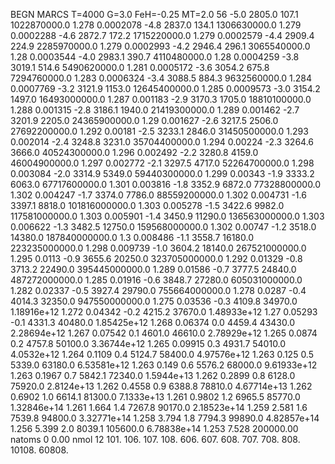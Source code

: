 BEGN
MARCS T=4000 G=3.0 FeH=-0.25 MT=2.0
                  56
-5.0 2805.0 107.1 1022870000.0 1.278 0.0002078 
-4.8 2837.0 134.1 1306630000.0 1.279 0.0002288 
-4.6 2872.7 172.2 1715220000.0 1.279 0.0002579 
-4.4 2909.4 224.9 2285970000.0 1.279 0.0002993 
-4.2 2946.4 296.1 3065540000.0 1.28 0.0003544 
-4.0 2983.1 390.7 4110480000.0 1.28 0.0004259 
-3.8 3019.1 514.6 5490620000.0 1.281 0.0005172 
-3.6 3054.2 675.8 7294760000.0 1.283 0.0006324 
-3.4 3088.5 884.3 9632560000.0 1.284 0.0007769 
-3.2 3121.9 1153.0 12645400000.0 1.285 0.0009573 
-3.0 3154.2 1497.0 16493000000.0 1.287 0.001183 
-2.9 3170.3 1705.0 18810100000.0 1.288 0.001315 
-2.8 3186.1 1940.0 21419300000.0 1.289 0.001462 
-2.7 3201.9 2205.0 24365900000.0 1.29 0.001627 
-2.6 3217.5 2506.0 27692200000.0 1.292 0.00181 
-2.5 3233.1 2846.0 31450500000.0 1.293 0.002014 
-2.4 3248.8 3231.0 35704400000.0 1.294 0.00224 
-2.3 3264.6 3666.0 40524300000.0 1.296 0.002492 
-2.2 3280.8 4159.0 46004900000.0 1.297 0.002772 
-2.1 3297.5 4717.0 52264700000.0 1.298 0.003084 
-2.0 3314.9 5349.0 59440300000.0 1.299 0.00343 
-1.9 3333.2 6063.0 67717600000.0 1.301 0.003816 
-1.8 3352.9 6872.0 77328800000.0 1.302 0.004247 
-1.7 3374.0 7786.0 88559200000.0 1.302 0.004731 
-1.6 3397.1 8818.0 101816000000.0 1.303 0.005278 
-1.5 3422.6 9982.0 117581000000.0 1.303 0.005901 
-1.4 3450.9 11290.0 136563000000.0 1.303 0.006622 
-1.3 3482.5 12750.0 159568000000.0 1.302 0.00747 
-1.2 3518.0 14380.0 187840000000.0 1.3 0.008486 
-1.1 3558.7 16180.0 223235000000.0 1.298 0.009739 
-1.0 3604.2 18140.0 267521000000.0 1.295 0.0113 
-0.9 3655.6 20250.0 323705000000.0 1.292 0.01329 
-0.8 3713.2 22490.0 395445000000.0 1.289 0.01586 
-0.7 3777.5 24840.0 487272000000.0 1.285 0.01916 
-0.6 3848.7 27280.0 605031000000.0 1.282 0.02337 
-0.5 3927.4 29790.0 755664000000.0 1.278 0.0287 
-0.4 4014.3 32350.0 947550000000.0 1.275 0.03536 
-0.3 4109.8 34970.0 1.18916e+12 1.272 0.04342 
-0.2 4215.2 37670.0 1.48933e+12 1.27 0.05293 
-0.1 4331.3 40480.0 1.85425e+12 1.268 0.06374 
0.0 4459.4 43430.0 2.28694e+12 1.267 0.07542 
0.1 4601.0 46610.0 2.78929e+12 1.265 0.0874 
0.2 4757.8 50100.0 3.36744e+12 1.265 0.09915 
0.3 4931.7 54010.0 4.0532e+12 1.264 0.1109 
0.4 5124.7 58400.0 4.97576e+12 1.263 0.125 
0.5 5339.0 63180.0 6.53581e+12 1.263 0.149 
0.6 5576.2 68000.0 9.61933e+12 1.263 0.1967 
0.7 5842.1 72340.0 1.5944e+13 1.262 0.2899 
0.8 6128.0 75920.0 2.8124e+13 1.262 0.4558 
0.9 6388.8 78810.0 4.67714e+13 1.262 0.6902 
1.0 6614.1 81300.0 7.1333e+13 1.261 0.9802 
1.2 6965.5 85770.0 1.32846e+14 1.261 1.664 
1.4 7267.8 90170.0 2.18523e+14 1.259 2.581 
1.6 7539.8 94800.0 3.32771e+14 1.258 3.794 
1.8 7794.3 99890.0 4.82857e+14 1.256 5.399 
2.0 8039.1 105600.0 6.78838e+14 1.253 7.528 
200000.00
natoms              0      0.00
nmol          12
          101.         106.       107.      108.         606.        607.        608.
          707.         708.       808.    10108.       60808.
